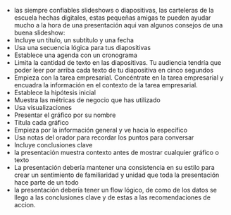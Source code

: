 - las siempre confiables slideshows o diapositivas, las carteleras de la escuela hechas digitales, estas pequeñas amigas te pueden ayudar mucho a la hora de una presentación aqui van algunos consejos de una buena slideshow:
- Incluye un título, un subtítulo y una fecha
- Usa una secuencia lógica para tus diapositivas
- Establece una agenda con un cronograma
- Limita la cantidad de texto en las diapositivas. Tu audiencia tendría que poder leer por arriba cada texto de tu diapositiva en cinco segundos
- Empieza con la tarea empresarial. Concéntrate en la tarea empresarial y encuadra la información en el contexto de la tarea empresarial.
- Establece la hipótesis inicial
- Muestra las métricas de negocio que has utilizado
- Usa visualizaciones
- Presentar el gráfico por su nombre
- Titula cada gráfico
- Empieza por la información general y ve hacia lo específico
- Usa notas del orador para recordar los puntos para conversar
- Incluye conclusiones clave
- la presentación muestra contexto antes de mostrar cualquier gráfico o texto
- La presentación debería mantener una consistencia en su estilo para crear un sentimiento de familiaridad y unidad que toda la presentación hace parte de un todo
- la presentación debería tener un flow lógico, de como de los datos se llego a las conclusiones clave y de estas a las recomendaciones de accion.